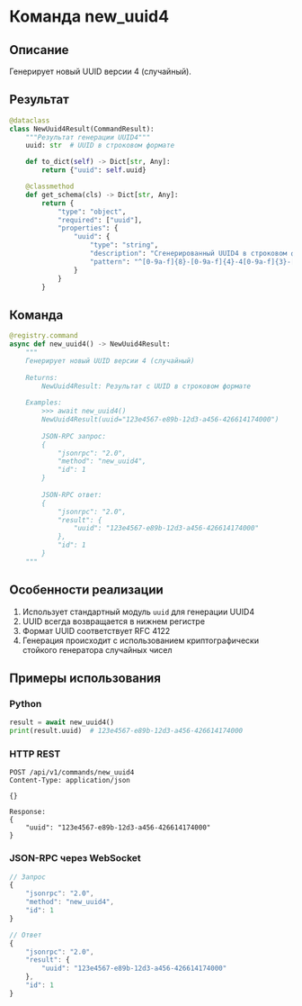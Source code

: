 # Команда new_uuid4

## Описание
Генерирует новый UUID версии 4 (случайный).

## Результат

```python
@dataclass
class NewUuid4Result(CommandResult):
    """Результат генерации UUID4"""
    uuid: str  # UUID в строковом формате

    def to_dict(self) -> Dict[str, Any]:
        return {"uuid": self.uuid}

    @classmethod
    def get_schema(cls) -> Dict[str, Any]:
        return {
            "type": "object",
            "required": ["uuid"],
            "properties": {
                "uuid": {
                    "type": "string",
                    "description": "Сгенерированный UUID4 в строковом формате",
                    "pattern": "^[0-9a-f]{8}-[0-9a-f]{4}-4[0-9a-f]{3}-[89ab][0-9a-f]{3}-[0-9a-f]{12}$"
                }
            }
        }
```

## Команда

```python
@registry.command
async def new_uuid4() -> NewUuid4Result:
    """
    Генерирует новый UUID версии 4 (случайный)
    
    Returns:
        NewUuid4Result: Результат с UUID в строковом формате
        
    Examples:
        >>> await new_uuid4()
        NewUuid4Result(uuid="123e4567-e89b-12d3-a456-426614174000")
        
        JSON-RPC запрос:
        {
            "jsonrpc": "2.0",
            "method": "new_uuid4",
            "id": 1
        }
        
        JSON-RPC ответ:
        {
            "jsonrpc": "2.0",
            "result": {
                "uuid": "123e4567-e89b-12d3-a456-426614174000"
            },
            "id": 1
        }
    """
```

## Особенности реализации

1. Использует стандартный модуль `uuid` для генерации UUID4
2. UUID всегда возвращается в нижнем регистре
3. Формат UUID соответствует RFC 4122
4. Генерация происходит с использованием криптографически стойкого генератора случайных чисел

## Примеры использования

### Python
```python
result = await new_uuid4()
print(result.uuid)  # 123e4567-e89b-12d3-a456-426614174000
```

### HTTP REST
```http
POST /api/v1/commands/new_uuid4
Content-Type: application/json

{}

Response:
{
    "uuid": "123e4567-e89b-12d3-a456-426614174000"
}
```

### JSON-RPC через WebSocket
```javascript
// Запрос
{
    "jsonrpc": "2.0",
    "method": "new_uuid4",
    "id": 1
}

// Ответ
{
    "jsonrpc": "2.0",
    "result": {
        "uuid": "123e4567-e89b-12d3-a456-426614174000"
    },
    "id": 1
}
``` 